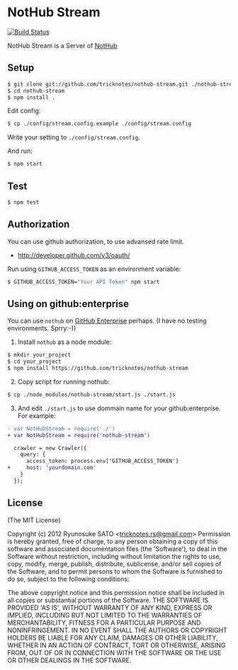 # NotHub Stream

[![Build Status](https://secure.travis-ci.org/tricknotes/nothub-stream.png)](http://travis-ci.org/tricknotes/nothub-stream)

NotHub Stream is a Server of [NotHub](http://nothub.org)

## Setup

``` sh
$ git clone git://github.com/tricknotes/nothub-stream.git ./nothub-stream
$ cd nothub-stream
$ npm install .
```

Edit config:

``` sh
$ cp ./config/stream.config.example ./config/stream.config
```

Write your setting to `./config/stream.config`.

And run:

``` sh
$ npm start
```

## Test

``` sh
$ npm test
```

## Authorization

You can use github authorization, to use advansed rate limit.
- http://developer.github.com/v3/oauth/

Run using `GITHUB_ACCESS_TOKEN` as an environment variable:

``` sh
$ GITHUB_ACCESS_TOKEN="Your API Token" npm start
```

## Using on github:enterprise

You can use `nothub` on [GitHub Enterprise](https://enterprise.github.com/) perhaps.
(I have no testing environments. Sprry:-))

1. Install `nothub` as a node module:
``` sh
$ mkdir your_project
$ cd your_project
$ npm install https://github.com/tricknotes/nothub-stream
```

2. Copy script for running nothub:
``` sh
$ cp ./node_modules/nothub-stream/start.js ./start.js
```

3. And edit `./start.js` to use dommain name for your github:enterprise.
For example:
``` diff
- var NotHubStream = require('./')
+ var NotHubStream = require('nothub-stream')
```
``` diff
  crawler = new Crawler({
    query: {
      access_token: process.env['GITHUB_ACCESS_TOKEN']
+     host: 'yourdomain.com'
    }
  });
```

## License

(The MIT License)

Copyright (c) 2012 Ryunosuke SATO &lt;tricknotes.rs@gmail.com&gt;
Permission is hereby granted, free of charge, to any person obtaining a copy of this software and associated documentation files (the 'Software'), to deal in the Software without restriction, including without limitation the rights to use, copy, modify, merge, publish, distribute, sublicense, and/or sell copies of the Software, and to permit persons to whom the Software is furnished to do so, subject to the following conditions:

The above copyright notice and this permission notice shall be included in all copies or substantial portions of the Software.
THE SOFTWARE IS PROVIDED 'AS IS', WITHOUT WARRANTY OF ANY KIND, EXPRESS OR IMPLIED, INCLUDING BUT NOT LIMITED TO THE WARRANTIES OF MERCHANTABILITY, FITNESS FOR A PARTICULAR PURPOSE AND NONINFRINGEMENT. IN NO EVENT SHALL THE AUTHORS OR COPYRIGHT HOLDERS BE LIABLE FOR ANY CLAIM, DAMAGES OR OTHER LIABILITY, WHETHER IN AN ACTION OF CONTRACT, TORT OR OTHERWISE, ARISING FROM, OUT OF OR IN CONNECTION WITH THE SOFTWARE OR THE USE OR OTHER DEALINGS IN THE SOFTWARE.
